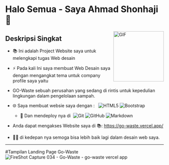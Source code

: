 # Halo Semua - Saya Ahmad Shonhaji  👋 

<img align="right" alt="GIF" height="160px" src="https://raw.githubusercontent.com/JoeyBling/JoeyBling/master/pic/pusheencode.gif" />

## Deskripsi Singkat

- 📚 Ini adalah Project Website saya untuk melengkapi tugas Web desain
- ⚡ Pada kali Ini saya membuat Web Desain saya dengan mengangkat tema untuk company profile saya yaitu
-  GO-Waste sebuah perusahan yang sedang di rintis untuk kepedulian lingkungan dalam pengelolaan sampah.

- 🌐 Saya membuat websie saya dengan : &#160; ![HTML5](https://img.shields.io/badge/-HTML5-333333?style=flat&logo=HTML5)
![Bootstrap](https://img.shields.io/badge/-Bootstrap-333333?style=flat&logo=bootstrap&logoColor=563D7C)
  - 🔧 Dan mendeploy nya di &#160;![Git](https://img.shields.io/badge/-Git-333333?style=flat&logo=git)
![GitHub](https://img.shields.io/badge/-GitHub-333333?style=flat&logo=github)
![Markdown](https://img.shields.io/badge/-Markdown-333333?style=flat&logo=markdown)
- Anda dapat mengakses Website saya di 
  📚: https://go-waste.vercel.app/
- 💪🏼 di kedepan nya semoga bisa lebih baik lagi dalam desain web saya.
---
#Tampilan Landing Page Go-Waste
![FireShot Capture 034 - Go-Waste - go-waste vercel app](https://user-images.githubusercontent.com/88180498/144737545-cc5cb748-d005-448c-a37d-824da218e0bc.png)








